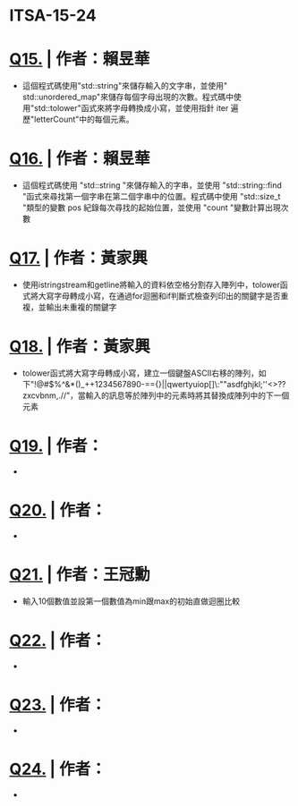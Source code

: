 # ITSA-15-24
# [Q15.](/Q15) | 作者：賴昱華
  - 這個程式碼使用"std::string"來儲存輸入的文字串，並使用" std::unordered_map"來儲存每個字母出現的次數。程式碼中使用"std::tolower"函式來將字母轉換成小寫，並使用指針 iter 遍歷"letterCount"中的每個元素。
# [Q16.](/Q16) | 作者：賴昱華
  - 這個程式碼使用 "std::string "來儲存輸入的字串，並使用 "std::string::find "函式來尋找第一個字串在第二個字串中的位置。程式碼中使用 "std::size_t "類型的變數 pos 紀錄每次尋找的起始位置，並使用 "count "變數計算出現次數
# [Q17.](/Q17) | 作者：黃家興
  - 使用istringstream和getline將輸入的資料依空格分割存入陣列中，tolower函式將大寫字母轉成小寫，在通過for迴圈和if判斷式檢查列印出的關鍵字是否重複，並輸出未重複的關鍵字
# [Q18.](/Q18) | 作者：黃家興
  - tolower函式將大寫字母轉成小寫，建立一個鍵盤ASCII右移的陣列，如下"!@#$%^&*()_++1234567890-=={}||qwertyuiop[]\\:""asdfghjkl;''<>??zxcvbnm,.//"，當輸入的訊息等於陣列中的元素時將其替換成陣列中的下一個元素
# [Q19.](/Q19) | 作者：
  -
# [Q20.](/Q20) | 作者：
  -
# [Q21.](/Q21) | 作者：王冠勳
  - 輸入10個數值並設第一個數值為min跟max的初始直做迴圈比較
# [Q22.](/Q22) | 作者：
  -
# [Q23.](/Q23) | 作者：
  -
# [Q24.](/Q24) | 作者：
  -
